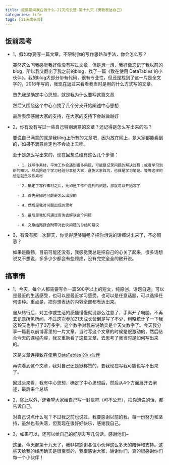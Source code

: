 ```yaml
---
title: 疫情期间我在做什么-21天成长营-第十九天《勇敢表达自己》
categories: life
tags: [21天成长营]
---
```




## 饭前思考

- 1，假如你要写一篇文章，不限制你的写作思路和手法，你会怎么写？

    突然这么问我感觉我好像没有写过文章，但是想一想，我好像忘记了我以前的blog，所以我又翻出了我之前的blog，找了一篇《致在使用 DataTables 的小伙伴》。我的blog大部分带有代码，很有专业性，但还是找到了这一片是全文字的，2016年写的，我现在返过来看看我当时是用的什么方式写的文章。

    首先我是确定中心思想，就是我为什么要写这篇文章

    然后又围绕这个中心点找了几个分支开始阐述中心思想

    最后表示感谢大家的支持，在大家的支持下会越做越好

- 2，你有没有写过一些自己特别满意的文章？还记得是怎么写出来的吗？

    要说自己满意的就是我blog上所有的文章吧，因为放在网上，是大家都能看到的，如果不满意肯定也不会放上去哇。

    至于是怎么写出来的，现在回想总结有这么几个步骤：

        - 1，找写作素材，平常工作会遇到很多问题，可能是记录问题的解决过程；或者学习到新的知识，然后把这个学习经验分享给大家，避免大家踩坑，也就是学习笔记。等等这样的想法就是写作素材

        - 2，确定了写作素材之后，比如是工作中遇到的问题，那就可以开始写了
    
        - 3，首先是描述问题是怎么出现的

        - 4，然后是我对问题出现的思考
    
        - 5，最后是我如何通过查询去解决这个问题

        - 6，文章结尾我会附带对此次问题的总结和建议

- 3，有没有那一次聊天，你觉得足够酣畅？把你想说的话都说出来了，不必顾忌？

    如果是酣畅，目前可能还没有，我感觉我总是把自己的心关了起来，很多话想说又不想说，多多少少都会有些顾虑，没有完完全全的敞开说。


## 搞事情

- 1，今天，每个人都需要写作一篇500字以上的短文，纯原创，话题自选。可以是最近的生活感受，也可以是最近学习感受，也可以是任意话题，可以选择任何语种。重点是，把你想表达的内容全部都表达出来。

    自从转行后，对工作或生活的感悟慢慢就没那么注意了，手离开了电脑，不再去记录所见所闻。不过这次参加21天成长营倒是写了不少，粗略统计了一下我这19天也手打了3万多字，这个数字对我来说确实是个天文数字了。今天我分享一篇我以前博客里的一片文章，当时写这个文章的时候是很激动的，然后结合今天的课程内容，我又重新看了这篇文章，去思考了我当时是如何写出来的。

    这是文章连接[致在使用 DataTables 的小伙伴](http://datatables.club/blog/2016/06/04/to-reader.html)


    再次看到这个文章，我对自己还是挺称赞的，要我现在写我可能也写不出来了。
    
    回过头来看，我有中心思想，确定了中心思想后，然后从4个方面展开去阐述，最后来个总结


- 2，除此以外，还希望大家给自己写一封信吧（可不公开），把你想说的话，都告诉自己。

    对自己说点什么呢？不过我之前也说过，我要感谢以前的我，每一份努力和坚持，虽然也有失落，但我现在很好好快乐，感谢我自己。


- 3，如果可以，还可以给自己的好朋友写几句话，感谢他们~

    这里，今天都第十九天了，我非常感谢各位小伙伴这么多天的陪伴和支持。这些天给我的经历确实是很宝贵的，我很感谢大家，谢谢你们，真的很感谢你们每一个小伙伴！
